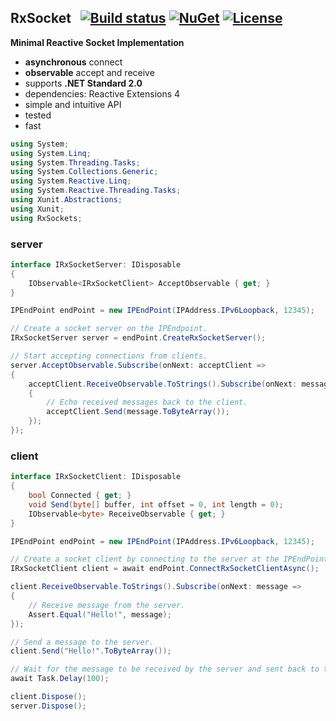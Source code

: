 ## RxSocket&nbsp;&nbsp; [![Build status](https://ci.appveyor.com/api/projects/status/rfxxbpx2agq8r93n?svg=true)](https://ci.appveyor.com/project/dshe/RxSocket) [![NuGet](https://img.shields.io/nuget/vpre/RxSockets.svg)](https://www.nuget.org/packages/RxSockets/) [![License](https://img.shields.io/badge/license-Apache%202.0-7755BB.svg)](https://opensource.org/licenses/Apache-2.0)
**Minimal Reactive Socket Implementation**
- **asynchronous** connect
- **observable** accept and receive
- supports **.NET Standard 2.0**
- dependencies: Reactive Extensions 4
- simple and intuitive API
- tested
- fast

```csharp
using System;
using System.Linq;
using System.Threading.Tasks;
using System.Collections.Generic;
using System.Reactive.Linq;
using System.Reactive.Threading.Tasks;
using Xunit.Abstractions;
using Xunit;
using RxSockets;
```

### server
```csharp
interface IRxSocketServer: IDisposable
{
    IObservable<IRxSocketClient> AcceptObservable { get; }
}
```
```csharp
IPEndPoint endPoint = new IPEndPoint(IPAddress.IPv6Loopback, 12345);

// Create a socket server on the IPEndpoint.
IRxSocketServer server = endPoint.CreateRxSocketServer();

// Start accepting connections from clients.
server.AcceptObservable.Subscribe(onNext: acceptClient =>
{
    acceptClient.ReceiveObservable.ToStrings().Subscribe(onNext: message =>
    {
        // Echo received messages back to the client.
        acceptClient.Send(message.ToByteArray());
    });
});
```
### client
```csharp
interface IRxSocketClient: IDisposable
{
    bool Connected { get; }
    void Send(byte[] buffer, int offset = 0, int length = 0);
    IObservable<byte> ReceiveObservable { get; }
}
```
```csharp
IPEndPoint endPoint = new IPEndPoint(IPAddress.IPv6Loopback, 12345);

// Create a socket client by connecting to the server at the IPEndPoint.
IRxSocketClient client = await endPoint.ConnectRxSocketClientAsync();

client.ReceiveObservable.ToStrings().Subscribe(onNext: message =>
{
    // Receive message from the server.
    Assert.Equal("Hello!", message);
});

// Send a message to the server.
client.Send("Hello!".ToByteArray());

// Wait for the message to be received by the server and sent back to the client.
await Task.Delay(100);

client.Dispose();
server.Dispose();
```
